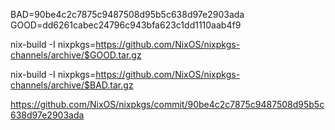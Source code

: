 BAD=90be4c2c7875c9487508d95b5c638d97e2903ada
GOOD=dd6261cabec24796c943bfa623c1dd1110aab4f9

nix-build -I nixpkgs=https://github.com/NixOS/nixpkgs-channels/archive/$GOOD.tar.gz

nix-build -I nixpkgs=https://github.com/NixOS/nixpkgs-channels/archive/$BAD.tar.gz

https://github.com/NixOS/nixpkgs/commit/90be4c2c7875c9487508d95b5c638d97e2903ada

